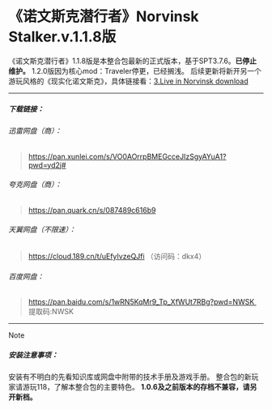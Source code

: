 

# 《诺文斯克潜行者》Norvinsk Stalker.v.1.1.8版

《诺文斯克潜行者》1.1.8版是本整合包最新的正式版本，基于SPT3.7.6。**已停止维护。**
1.2.0版因为核心mod：Traveler停更，已经搁浅。
后续更新将新开另一个游玩风格的《现实化诺文斯克》，具体链接看：[3.Live in Norvinsk download](3.Live%20in%20Norvinsk%20download.md)

---
##### 下载链接： 
###### 迅雷网盘（商）：
>https://pan.xunlei.com/s/VO0AOrrpBMEGcceJIzSgyAYuA1?pwd=yd2j#

###### 夸克网盘（商）：
>https://pan.quark.cn/s/087489c616b9

###### 天翼网盘（不限速）：
>https://cloud.189.cn/t/uEfyIvzeQJfi 
>（访问码：dkx4）

###### 百度网盘：
>https://pan.baidu.com/s/1wRN5KqMr9_Tp_XfWUt7RBg?pwd=NWSK  
>提取码:NWSK  


---
> [!NOTE]
> ##### 安装注意事项：
> 安装有不明白的先看知识库或网盘中附带的技术手册及游戏手册。
>整合包的新玩家请游玩118，了解本整合包的主要特色。
>**1.0.6及之前版本的存档不兼容，请另开新档。**

